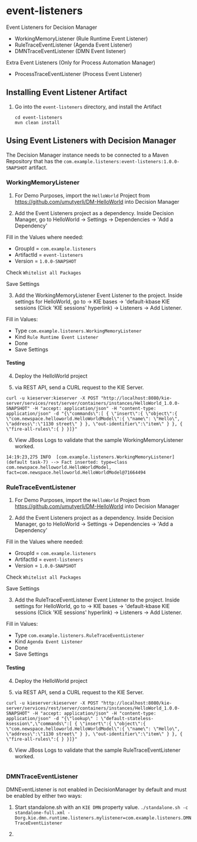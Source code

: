 # event-listeners

Event Listeners for Decision Manager
- WorkingMemoryListener (Rule Runtime Event Listener)
- RuleTraceEventListener (Agenda Event Listener)
- DMNTraceEventListener (DMN Event listener)

Extra Event Listeners (Only for Process Automation Manager)
- ProcessTraceEventListener (Process Event Listener)

## Installing Event Listener Artifact

1. Go into the `event-listeners` directory, and install the Artifact
   ```
   cd event-listeners
   mvn clean install
   ```
   
   
## Using Event Listeners with Decision Manager

The Decision Manager instance needs to be connected to a Maven Repository that has the `com.example.listeners:event-listeners:1.0.0-SNAPSHOT` artifact.

### WorkingMemoryListener

1. For Demo Purposes, import the `HelloWorld` Project from https://github.com/umutyerli/DM-HelloWorld into Decision Manager

2. Add the Event Listeners project as a dependency. Inside Decision Manager, go to HelloWorld -> Settings -> Dependencies -> 'Add a Dependency'

Fill in the Values where needed:

- GroupId = `com.example.listeners`
- ArtifactId = `event-listeners`
- Version = `1.0.0-SNAPSHOT`

Check `Whitelist all Packages`

Save Settings

3. Add the WorkingMemoryListener Event Listener to the project. Inside settings for HelloWorld, go to -> KIE bases -> 'default-kbase KIE sessions (Click 'KIE sessions' hyperlink) -> Listeners -> Add Listener.

Fill in Values:
- Type `com.example.listeners.WorkingMemoryListener`
- Kind `Rule Runtime Event Listener`
- Done
- Save Settings

#### Testing

4. Deploy the HelloWorld project

5. via REST API, send a CURL request to the KIE Server.

```
curl -u kieserver:kieserver -X POST "http://localhost:8080/kie-server/services/rest/server/containers/instances/HelloWorld_1.0.0-SNAPSHOT" -H "accept: application/json" -H "content-type: application/json" -d "{\"commands\":[ { \"insert\":{ \"object\":{ \"com.newspace.helloworld.HelloWorldModel\":{ \"name\": \"Hello\", \"address\":\"1130 street\" } }, \"out-identifier\":\"item\" } }, { \"fire-all-rules\":{ } }]}"
```

6. View JBoss Logs to validate that the sample WorkingMemoryListener worked.
```
14:19:23,275 INFO  [com.example.listeners.WorkingMemoryListener] (default task-7) --> Fact inserted: type=class com.newspace.helloworld.HelloWorldModel, fact=com.newspace.helloworld.HelloWorldModel@71664494
```

### RuleTraceEventListener

1. For Demo Purposes, import the `HelloWorld` Project from https://github.com/umutyerli/DM-HelloWorld into Decision Manager

2. Add the Event Listeners project as a dependency. Inside Decision Manager, go to HelloWorld -> Settings -> Dependencies -> 'Add a Dependency'

Fill in the Values where needed:

- GroupId = `com.example.listeners`
- ArtifactId = `event-listeners`
- Version = `1.0.0-SNAPSHOT`

Check `Whitelist all Packages`

Save Settings

3. Add the RuleTraceEventListener Event Listener to the project. Inside settings for HelloWorld, go to -> KIE bases -> 'default-kbase KIE sessions (Click 'KIE sessions' hyperlink) -> Listeners -> Add Listener.

Fill in Values:
- Type `com.example.listeners.RuleTraceEventListener`
- Kind `Agenda Event Listener`
- Done
- Save Settings

#### Testing

4. Deploy the HelloWorld project

5. via REST API, send a CURL request to the KIE Server.

```
curl -u kieserver:kieserver -X POST "http://localhost:8080/kie-server/services/rest/server/containers/instances/HelloWorld_1.0.0-SNAPSHOT" -H "accept: application/json" -H "content-type: application/json" -d "{\"lookup\" : \"default-stateless-ksession\",\"commands\":[ { \"insert\":{ \"object\":{ \"com.newspace.helloworld.HelloWorldModel\":{ \"name\": \"Hello\", \"address\":\"1130 street\" } }, \"out-identifier\":\"item\" } }, { \"fire-all-rules\":{ } }]}"
```

6. View JBoss Logs to validate that the sample RuleTraceEventListener worked.
```

```

### DMNTraceEventListener
   
DMNEventListener is not enabled in DecisionManager by default and must be enabled by either two ways:

1. Start standalone.sh with an `KIE DMN` property value. ```./standalone.sh -c standalone-full.xml -Dorg.kie.dmn.runtime.listeners.mylistener=com.example.listeners.DMNTraceEventListener```

2. 

